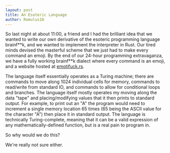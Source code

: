 ```yaml
---
layout: post
title: An Esoteric Language
author: Romulus10
---
```


So last night at about 11:00, a friend and I had the brilliant idea that we wanted to write our own derivative of the esoteric programming language brainf\*\*k, and we wanted to implement the interpreter in Rust. Our tired minds devised the masterful scheme that we just had to make every command an emoji. By the end of our 24-hour programming extravaganza, we have a fully working brainf\*\*k dialect where every command is an emoji, and a website hosted at [emotifuck.rs](http://emotifuck.rs). 

The language itself essentially operates as a Turing machine; there are commands to move along 1024 individual cells for memory, commands to read/write from standard IO, and commands to allow for conditional loops and branches. The language itself mostly operates my moving along the data "tape" and placing/modifying values that it then prints to standard output. For example, to print out an "A" the program would need to increment a single memory location 65 times (65 being the ASCII value for the character "A") then place it in standard output. The language is technically Turing-complete, meaning that it can be a valid expression of any mathematically-defined function, but is a real pain to program in.

So why would we do this?

We're really not sure either.
